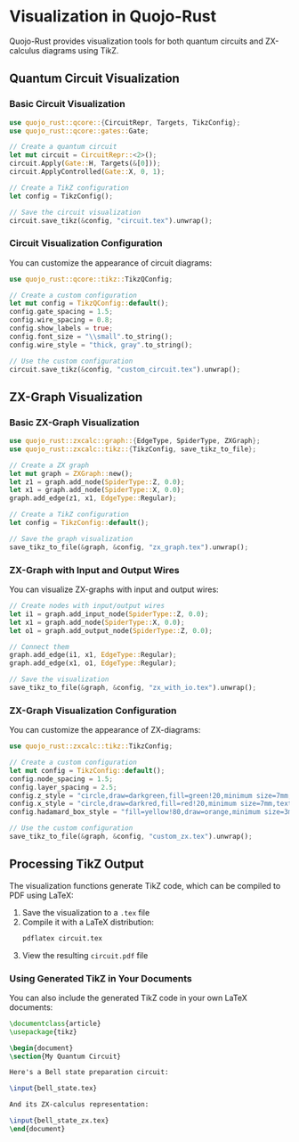 # Visualization in Quojo-Rust

Quojo-Rust provides visualization tools for both quantum circuits and ZX-calculus diagrams using TikZ.

## Quantum Circuit Visualization

### Basic Circuit Visualization

```rust
use quojo_rust::qcore::{CircuitRepr, Targets, TikzConfig};
use quojo_rust::qcore::gates::Gate;

// Create a quantum circuit
let mut circuit = CircuitRepr::<2>();
circuit.Apply(Gate::H, Targets(&[0]));
circuit.ApplyControlled(Gate::X, 0, 1);

// Create a TikZ configuration
let config = TikzConfig();

// Save the circuit visualization
circuit.save_tikz(&config, "circuit.tex").unwrap();
```

### Circuit Visualization Configuration

You can customize the appearance of circuit diagrams:

```rust
use quojo_rust::qcore::tikz::TikzQConfig;

// Create a custom configuration
let mut config = TikzQConfig::default();
config.gate_spacing = 1.5;
config.wire_spacing = 0.8;
config.show_labels = true;
config.font_size = "\\small".to_string();
config.wire_style = "thick, gray".to_string();

// Use the custom configuration
circuit.save_tikz(&config, "custom_circuit.tex").unwrap();
```

## ZX-Graph Visualization

### Basic ZX-Graph Visualization

```rust
use quojo_rust::zxcalc::graph::{EdgeType, SpiderType, ZXGraph};
use quojo_rust::zxcalc::tikz::{TikzConfig, save_tikz_to_file};

// Create a ZX graph
let mut graph = ZXGraph::new();
let z1 = graph.add_node(SpiderType::Z, 0.0);
let x1 = graph.add_node(SpiderType::X, 0.0);
graph.add_edge(z1, x1, EdgeType::Regular);

// Create a TikZ configuration
let config = TikzConfig::default();

// Save the graph visualization
save_tikz_to_file(&graph, &config, "zx_graph.tex").unwrap();
```

### ZX-Graph with Input and Output Wires

You can visualize ZX-graphs with input and output wires:

```rust
// Create nodes with input/output wires
let i1 = graph.add_input_node(SpiderType::Z, 0.0);
let x1 = graph.add_node(SpiderType::X, 0.0);
let o1 = graph.add_output_node(SpiderType::Z, 0.0);

// Connect them
graph.add_edge(i1, x1, EdgeType::Regular);
graph.add_edge(x1, o1, EdgeType::Regular);

// Save the visualization
save_tikz_to_file(&graph, &config, "zx_with_io.tex").unwrap();
```

### ZX-Graph Visualization Configuration

You can customize the appearance of ZX-diagrams:

```rust
use quojo_rust::zxcalc::tikz::TikzConfig;

// Create a custom configuration
let mut config = TikzConfig::default();
config.node_spacing = 1.5;
config.layer_spacing = 2.5;
config.z_style = "circle,draw=darkgreen,fill=green!20,minimum size=7mm,text=black".to_string();
config.x_style = "circle,draw=darkred,fill=red!20,minimum size=7mm,text=black".to_string();
config.hadamard_box_style = "fill=yellow!80,draw=orange,minimum size=3mm".to_string();

// Use the custom configuration
save_tikz_to_file(&graph, &config, "custom_zx.tex").unwrap();
```

## Processing TikZ Output

The visualization functions generate TikZ code, which can be compiled to PDF using LaTeX:

1. Save the visualization to a `.tex` file
2. Compile it with a LaTeX distribution:
   ```bash
   pdflatex circuit.tex
   ```
3. View the resulting `circuit.pdf` file

### Using Generated TikZ in Your Documents

You can also include the generated TikZ code in your own LaTeX documents:

```latex
\documentclass{article}
\usepackage{tikz}

\begin{document}
\section{My Quantum Circuit}

Here's a Bell state preparation circuit:

\input{bell_state.tex}

And its ZX-calculus representation:

\input{bell_state_zx.tex}
\end{document}
```